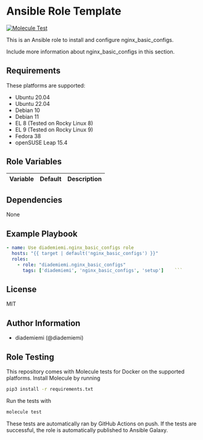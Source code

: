 Ansible Role Template
=========

[![Molecule Test](https://github.com/diademiemi/ansible_role_nginx_basic_configs/actions/workflows/molecule.yml/badge.svg)](https://github.com/diademiemi/ansible_role_nginx_basic_configs/actions/workflows/molecule.yml)

This is an Ansible role to install and configure nginx_basic_configs.

Include more information about nginx_basic_configs in this section.

Requirements
------------
These platforms are supported:
- Ubuntu 20.04
- Ubuntu 22.04
- Debian 10
- Debian 11
- EL 8 (Tested on Rocky Linux 8)
- EL 9 (Tested on Rocky Linux 9)
- Fedora 38
- openSUSE Leap 15.4

<!--
- List hardware requirements here  
-->

Role Variables
--------------

Variable | Default | Description
--- | --- | ---
<!--
`variable` | `default` | Variable example
`long_variable` | See [defaults/main.yml](./defaults/main.yml) | Variable referring to defaults
`distro_specific_variable` | See [vars/debian.yml](./vars/debian.yml) | Variable referring to distro-specific variables
-->

Dependencies
------------
<!-- List dependencies on other roles or criteria -->
None

Example Playbook
----------------

```yaml
- name: Use diademiemi.nginx_basic_configs role
  hosts: "{{ target | default('nginx_basic_configs') }}"
  roles:
    - role: "diademiemi.nginx_basic_configs"
      tags: ['diademiemi', 'nginx_basic_configs', 'setup']    ```

```

License
-------

MIT

Author Information
------------------

- diademiemi (@diademiemi)

Role Testing
------------

This repository comes with Molecule tests for Docker on the supported platforms.
Install Molecule by running

```bash
pip3 install -r requirements.txt
```

Run the tests with

```bash
molecule test
```

These tests are automatically ran by GitHub Actions on push. If the tests are successful, the role is automatically published to Ansible Galaxy.

